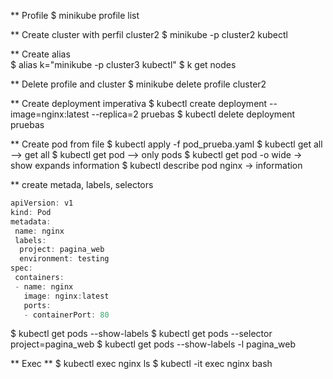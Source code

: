 ** Profile 
$ minikube profile list

** Create cluster with perfil cluster2
$ minikube -p cluster2 kubectl 

** Create alias  
$ alias k="minikube -p cluster3 kubectl"
$ k get nodes

** Delete profile and cluster
$ minikube delete profile cluster2


** Create deployment imperativa
$ kubectl create deployment --image=nginx:latest --replica=2 pruebas
$ kubectl delete deployment pruebas

** Create pod from file 
$ kubectl apply -f pod_prueba.yaml
$ kubectl get all --> get all 
$ kubectl get pod --> only pods 
$ kubectl get pod -o wide  -> show expands information 
$ kubectl describe pod nginx -> information

** create metada, labels, selectors
```java
apiVersion: v1
kind: Pod
metadata: 
 name: nginx
 labels:
  project: pagina_web
  environment: testing
spec:
 containers:
 - name: nginx
   image: nginx:latest
   ports:
   - containerPort: 80
```
$ kubectl get pods --show-labels
$ kubectl get pods --selector project=pagina_web
$ kubectl get pods --show-labels -l pagina_web

** Exec **
$ kubectl exec nginx ls 
$ kubectl -it exec nginx bash